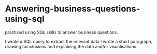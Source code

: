 # Answering-business-questions-using-sql
practised using SQL skills to answer business questions. 

I wrote a SQL query to extract the relevant data
I wrote a short paragraph, drawing conclusions and explaining the data and/or visualisations.

